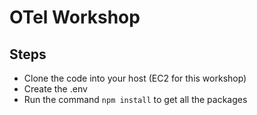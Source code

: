 # OTel Workshop

## Steps

- Clone the code into your host (EC2 for this workshop)
- Create the .env
- Run the command ```npm install``` to get all the packages
